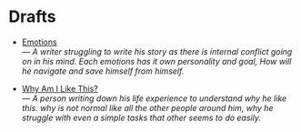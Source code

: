 # Drafts

- [Emotions](emotions/en.md)  
  — *A writer struggling to write his story as there is internal conflict going on in his mind. Each emotions has it own personality and goal, How will he navigate and save himself from himself.*

- [Why Am I Like This?](why-am-i-like-this/en.md)  
  — *A person writing down his life experience to understand why he like this. why is not normal like all the other people around him, why he struggle with even a simple tasks that other seems to do easily.*